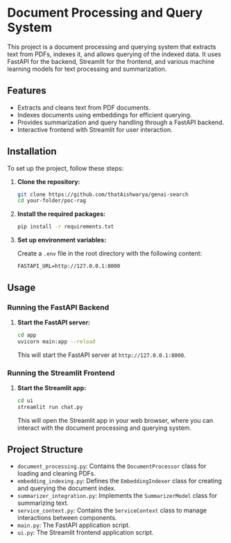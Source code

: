 # Document Processing and Query System

This project is a document processing and querying system that extracts text from PDFs, indexes it, and allows querying of the indexed data. It uses FastAPI for the backend, Streamlit for the frontend, and various machine learning models for text processing and summarization.

## Features

- Extracts and cleans text from PDF documents.
- Indexes documents using embeddings for efficient querying.
- Provides summarization and query handling through a FastAPI backend.
- Interactive frontend with Streamlit for user interaction.

## Installation

To set up the project, follow these steps:

1. **Clone the repository:**

    ```bash
    git clone https://github.com/thatAishwarya/genai-search
    cd your-folder/poc-rag
    ```

3. **Install the required packages:**

    ```bash
    pip install -r requirements.txt
    ```

4. **Set up environment variables:**

    Create a `.env` file in the root directory with the following content:

    ```dotenv
    FASTAPI_URL=http://127.0.0.1:8000
    ```

## Usage

### Running the FastAPI Backend

1. **Start the FastAPI server:**

    ```bash
    cd app
    uvicorn main:app --reload
    ```

   This will start the FastAPI server at `http://127.0.0.1:8000`.

### Running the Streamlit Frontend

1. **Start the Streamlit app:**

    ```bash
    cd ui
    streamlit run chat.py
    ```

   This will open the Streamlit app in your web browser, where you can interact with the document processing and querying system.


## Project Structure

- `document_processing.py`: Contains the `DocumentProcessor` class for loading and cleaning PDFs.
- `embedding_indexing.py`: Defines the `EmbeddingIndexer` class for creating and querying the document index.
- `summarizer_integration.py`: Implements the `SummarizerModel` class for summarizing text.
- `service_context.py`: Contains the `ServiceContext` class to manage interactions between components.
- `main.py`: The FastAPI application script.
- `ui.py`: The Streamlit frontend application script.

